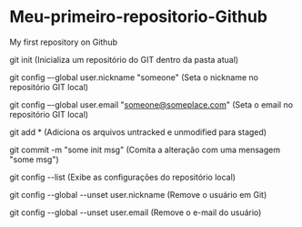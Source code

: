 # Meu-primeiro-repositorio-Github
My first repository on Github

git init (Inicializa um repositório do GIT dentro da pasta atual)

  git config –-global user.nickname "someone" (Seta o nickname no repositório GIT local)

  git config –-global user.email "someone@someplace.com" (Seta o email no repositório GIT local)

  git add * (Adiciona os arquivos untracked e unmodified para staged)

  git commit -m "some init msg" (Comita a alteração com uma mensagem "some msg")
  
  git config --list (Exibe as configurações do repositório local)

git config --global --unset user.nickname (Remove o usuário em Git)

git config --global --unset user.email (Remove o e-mail do usuário)
